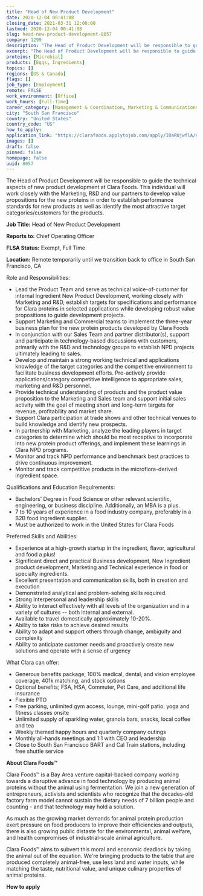 ```yaml
---
title: "Head of New Product Development"
date: 2020-12-04 00:41:08
closing_date: 2021-03-31 12:00:00
lastmod: 2020-12-04 00:41:08
slug: head-new-product-development-8057
company: 1299
description: "The Head of Product Development will be responsible to guide the technical aspects of new product development at Clara Foods. This individual will work closely with the Marketing, R&D and our partners to develop value propositions for the new proteins in order to establish performance standards for new products as well as identify the most attractive target categories/customers for the products.Job Title: Head of New Product DevelopmentReports to: Chief Operating OfficerFLSA Status: Exempt, Full Time"
excerpt: "The Head of Product Development will be responsible to guide the technical aspects of new product development at Clara Foods. This individual will work closely with the Marketing, R&D and our partners to develop value propositions for the new proteins in order to establish performance standards for new products as well as identify the most attractive target categories/customers for the products.Job Title: Head of New Product DevelopmentReports to: Chief Operating OfficerFLSA Status: Exempt, Full Time"
proteins: [Microbial]
products: [Eggs, Ingredients]
topics: []
regions: [US & Canada]
flags: []
job_type: [Employment]
remote: FALSE
work_environment: [Office]
work_hours: [Full-Time]
career_category: [Management & Coordination, Marketing & Communications, Product Development]
city: "South San Francisco"
country: "United States"
country_code: "US"
how_to_apply: 
application_link: "https://clarafoods.applytojob.com/apply/I0aRUjwflA/Head-Of-New-Product-Development?source=proteinreport"
images: []
draft: false
pinned: false
homepage: false
uuid: 8057
---
```

The Head of Product Development will be responsible to guide the
technical aspects of new product development at Clara Foods. This
individual will work closely with the Marketing, R&D and our partners to
develop value propositions for the new proteins in order to establish
performance standards for new products as well as identify the most
attractive target categories/customers for the products.

**Job Title:** Head of New Product Development

**Reports to:** Chief Operating Officer

**FLSA Status:** Exempt, Full Time

**Location:** Remote temporarily until we transition back to office in
South San Francisco, CA

Role and Responsibilities:

-   Lead the Product Team and serve as technical voice-of-customer for
    internal Ingredient New Product Development, working closely with
    Marketing and R&D, establish targets for specifications and
    performance for Clara proteins in selected applications while
    developing robust value propositions to guide development projects.
-   Support Marketing and Commercial teams to implement the three-year
    business plan for the new protein products developed by Clara Foods
-   In conjunction with our Sales Team and partner distributor(s),
    support and participate in technology-based discussions with
    customers, primarily with the R&D and technology groups to establish
    NPD projects ultimately leading to sales.
-   Develop and maintain a strong working technical and applications
    knowledge of the target categories and the competitive environment
    to facilitate business development efforts. Pro-actively provide
    applications/category competitive intelligence to appropriate sales,
    marketing and R&D personnel.
-   Provide technical understanding of products and the product value
    proposition to the Marketing and Sales team and support initial
    sales activity with the goal of meeting short and long-term targets
    for revenue, profitability and market share.
-   Support Clara participation at trade shows and other technical
    venues to build knowledge and identify new prospects.
-   In partnership with Marketing, analyze the leading players in target
    categories to determine which should be most receptive to
    incorporate into new protein product offerings, and implement these
    learnings in Clara NPD programs.
-   Monitor and track NPD performance and benchmark best practices to
    drive continuous improvement.
-   Monitor and track competitive products in the microflora-derived
    ingredient space.

Qualifications and Education Requirements:

-   Bachelors' Degree in Food Science or other relevant scientific,
    engineering, or business discipline. Additionally, an MBA is a plus.
-   7 to 10 years of experience in a food industry company, preferably
    in a B2B food ingredient supplier.
-   Must be authorized to work in the United States for Clara Foods

Preferred Skills and Abilities:

-   Experience at a high-growth startup in the ingredient, flavor,
    agricultural and food a plus!
-   Significant direct and practical Business development, New
    Ingredient product development, Marketing and Technical experience
    in food or specialty ingredients.
-   Excellent presentation and communication skills, both in creation
    and execution
-   Demonstrated analytical and problem-solving skills required.
-   Strong Interpersonal and leadership skills
-   Ability to interact effectively with all levels of the organization
    and in a variety of cultures -- both internal and external.
-   Available to travel domestically approximately 10-20%.
-   Ability to take risks to achieve desired results
-   Ability to adapt and support others through change, ambiguity and
    complexity
-   Ability to anticipate customer needs and proactively create new
    solutions and operate with a sense of urgency

What Clara can offer:

-   Generous benefits package; 100% medical, dental, and vision employee
    coverage, 401k matching, and stock options
-   Optional benefits; FSA, HSA, Commuter, Pet Care, and additional life
    insurance
-   Flexible PTO
-   Free parking, unlimited gym access, lounge, mini-golf patio, yoga
    and fitness classes onsite
-   Unlimited supply of sparkling water, granola bars, snacks, local
    coffee and tea
-   Weekly themed happy hours and quarterly company outings
-   Monthly all-hands meetings and 1:1 with CEO and leadership
-   Close to South San Francisco BART and Cal Train stations, including
    free shuttle service

**About Clara Foods™**

Clara Foods™ is a Bay Area venture capital-backed company working
towards a disruptive advance in food technology by producing animal
proteins without the animal using fermentation. We join a new generation
of entrepreneurs, activists and scientists who recognize that the
decades-old factory farm model cannot sustain the dietary needs of 7
billion people and counting - and that technology may hold a solution.

As much as the growing market demands for animal protein production
exert pressure on food producers to improve their efficiencies and
outputs, there is also growing public distaste for the environmental,
animal welfare, and health compromises of industrial-scale animal
agriculture.

Clara Foods™ aims to subvert this moral and economic deadlock by taking
the animal out of the equation. We're bringing products to the table
that are produced completely animal-free, use less land and water
inputs, while matching the taste, nutritional value, and unique culinary
properties of animal proteins.


**How to apply**



